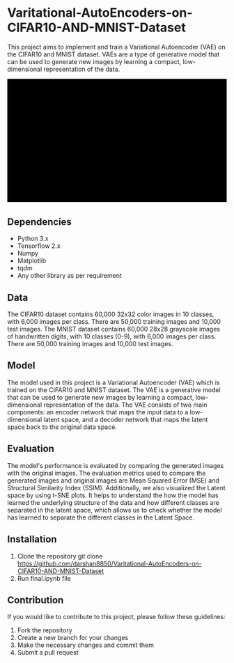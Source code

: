 # Varitational-AutoEncoders-on-CIFAR10-AND-MNIST-Dataset

This project aims to implement and train a Variational Autoencoder (VAE) on the CIFAR10 and MNIST dataset. VAEs are a type of generative model that can be used to generate new images by learning a compact, low-dimensional representation of the data.

![Varitational-AutoEncoders](https://github.com/darshan8850/Varitational-AutoEncoders-on-CIFAR10-AND-MNIST-Dataset/blob/main/VAEScene.gif)

## Dependencies
  * Python 3.x
  * Tensorflow 2.x
  * Numpy
  * Matplotlib
  * tqdm
  * Any other library as per requirement
  
## Data
The CIFAR10 dataset contains 60,000 32x32 color images in 10 classes, with 6,000 images per class. There are 50,000 training images and 10,000 test images. The MNIST dataset contains 60,000 28x28 grayscale images of handwritten digits, with 10 classes (0-9), with 6,000 images per class. There are 50,000 training images and 10,000 test images.

## Model
The model used in this project is a Variational Autoencoder (VAE) which is trained on the CIFAR10 and MNIST dataset. The VAE is a generative model that can be used to generate new images by learning a compact, low-dimensional representation of the data. The VAE consists of two main components: an encoder network that maps the input data to a low-dimensional latent space, and a decoder network that maps the latent space back to the original data space.

## Evaluation
The model's performance is evaluated by comparing the generated images with the original images. The evaluation metrics used to compare the generated images and original images are Mean Squared Error (MSE) and Structural Similarity Index (SSIM). 
Additionally, we also visualized the Latent space by using t-SNE plots. It helps to understand the how the model has learned the underlying structure of the data and how different classes are separated in the latent space, which allows us to check whether the model has learned to separate the different classes in the Latent Space.

## Installation
 1. Clone the repository
 git clone https://github.com/darshan8850/Varitational-AutoEncoders-on-CIFAR10-AND-MNIST-Dataset
 3. Run final.ipynb file
 
 ## Contribution
If you would like to contribute to this project, please follow these guidelines:

  1. Fork the repository
  2. Create a new branch for your changes 
  3. Make the necessary changes and commit them
  4. Submit a pull request
   
